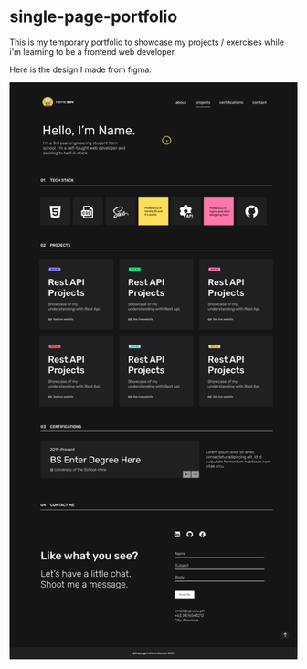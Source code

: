 # single-page-portfolio

This is my temporary portfolio to showcase my projects / exercises while i'm learning to be a frontend web developer.

Here is the design I made from figma:

![figma-layout](https://github.com/Eerkz/single-page-portfolio/blob/main/assets/port-layout.jpg)

